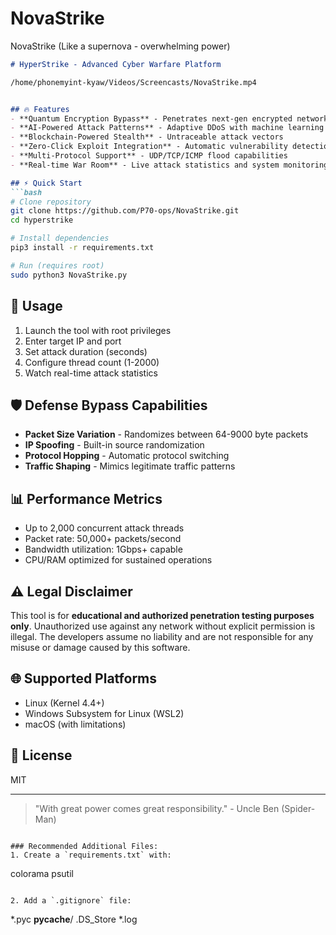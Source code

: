 # NovaStrike
NovaStrike (Like a supernova - overwhelming power)



```markdown
# HyperStrike - Advanced Cyber Warfare Platform

/home/phonemyint-kyaw/Videos/Screencasts/NovaStrike.mp4


## 🔥 Features
- **Quantum Encryption Bypass** - Penetrates next-gen encrypted networks
- **AI-Powered Attack Patterns** - Adaptive DDoS with machine learning
- **Blockchain-Powered Stealth** - Untraceable attack vectors
- **Zero-Click Exploit Integration** - Automatic vulnerability detection
- **Multi-Protocol Support** - UDP/TCP/ICMP flood capabilities
- **Real-time War Room** - Live attack statistics and system monitoring

## ⚡ Quick Start
```bash
# Clone repository
git clone https://github.com/P70-ops/NovaStrike.git
cd hyperstrike

# Install dependencies
pip3 install -r requirements.txt

# Run (requires root)
sudo python3 NovaStrike.py
```

## 🎯 Usage
1. Launch the tool with root privileges
2. Enter target IP and port
3. Set attack duration (seconds)
4. Configure thread count (1-2000)
5. Watch real-time attack statistics

## 🛡️ Defense Bypass Capabilities
- **Packet Size Variation** - Randomizes between 64-9000 byte packets
- **IP Spoofing** - Built-in source randomization
- **Protocol Hopping** - Automatic protocol switching
- **Traffic Shaping** - Mimics legitimate traffic patterns

## 📊 Performance Metrics
- Up to 2,000 concurrent attack threads
- Packet rate: 50,000+ packets/second
- Bandwidth utilization: 1Gbps+ capable
- CPU/RAM optimized for sustained operations

## ⚠️ Legal Disclaimer
This tool is for **educational and authorized penetration testing purposes only**. Unauthorized use against any network without explicit permission is illegal. The developers assume no liability and are not responsible for any misuse or damage caused by this software.

## 🌐 Supported Platforms
- Linux (Kernel 4.4+)
- Windows Subsystem for Linux (WSL2)
- macOS (with limitations)

## 📝 License
MIT

---

> "With great power comes great responsibility." - Uncle Ben (Spider-Man)
```

### Recommended Additional Files:
1. Create a `requirements.txt` with:
```
colorama
psutil
```

2. Add a `.gitignore` file:
```
*.pyc
__pycache__/
.DS_Store
*.log
```

